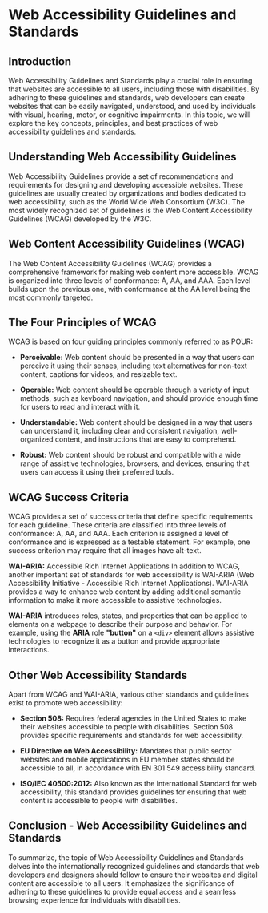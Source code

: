 # Web Accessibility Guidelines and Standards

## **Introduction**

Web Accessibility Guidelines and Standards play a crucial role in ensuring that websites are accessible to all users, including those with disabilities. By adhering to these guidelines and standards, web developers can create websites that can be easily navigated, understood, and used by individuals with visual, hearing, motor, or cognitive impairments. In this topic, we will explore the key concepts, principles, and best practices of web accessibility guidelines and standards.

## **Understanding Web Accessibility Guidelines**

Web Accessibility Guidelines provide a set of recommendations and requirements for designing and developing accessible websites. These guidelines are usually created by organizations and bodies dedicated to web accessibility, such as the World Wide Web Consortium (W3C). The most widely recognized set of guidelines is the Web Content Accessibility Guidelines (WCAG) developed by the W3C.

## **Web Content Accessibility Guidelines (WCAG)**

The Web Content Accessibility Guidelines (WCAG) provides a comprehensive framework for making web content more accessible. WCAG is organized into three levels of conformance: A, AA, and AAA. Each level builds upon the previous one, with conformance at the AA level being the most commonly targeted.

## **The Four Principles of WCAG**

WCAG is based on four guiding principles commonly referred to as POUR:

- **Perceivable:** Web content should be presented in a way that users can perceive it using their senses, including text alternatives for non-text content, captions for videos, and resizable text.

- **Operable:** Web content should be operable through a variety of input methods, such as keyboard navigation, and should provide enough time for users to read and interact with it.

- **Understandable:** Web content should be designed in a way that users can understand it, including clear and consistent navigation, well-organized content, and instructions that are easy to comprehend.

- **Robust:** Web content should be robust and compatible with a wide range of assistive technologies, browsers, and devices, ensuring that users can access it using their preferred tools.

## **WCAG Success Criteria**

WCAG provides a set of success criteria that define specific requirements for each guideline. These criteria are classified into three levels of conformance: A, AA, and AAA. Each criterion is assigned a level of conformance and is expressed as a testable statement. For example, one success criterion may require that all images have alt-text.

**WAI-ARIA:** Accessible Rich Internet Applications
In addition to WCAG, another important set of standards for web accessibility is WAI-ARIA (Web Accessibility Initiative - Accessible Rich Internet Applications). WAI-ARIA provides a way to enhance web content by adding additional semantic information to make it more accessible to assistive technologies.

**WAI-ARIA** introduces roles, states, and properties that can be applied to elements on a webpage to describe their purpose and behavior. For example, using the **ARIA** role **"button"** on a <code>&lt;div&gt;</code> element allows assistive technologies to recognize it as a button and provide appropriate interactions.

## **Other Web Accessibility Standards**

Apart from WCAG and WAI-ARIA, various other standards and guidelines exist to promote web accessibility:

- **Section 508:** Requires federal agencies in the United States to make their websites accessible to people with disabilities. Section 508 provides specific requirements and standards for web accessibility.

- **EU Directive on Web Accessibility:** Mandates that public sector websites and mobile applications in EU member states should be accessible to all, in accordance with EN 301 549 accessibility standard.

- **ISO/IEC 40500:2012:** Also known as the International Standard for web accessibility, this standard provides guidelines for ensuring that web content is accessible to people with disabilities.

## **Conclusion - Web Accessibility Guidelines and Standards**

To summarize, the topic of Web Accessibility Guidelines and Standards delves into the internationally recognized guidelines and standards that web developers and designers should follow to ensure their websites and digital content are accessible to all users. It emphasizes the significance of adhering to these guidelines to provide equal access and a seamless browsing experience for individuals with disabilities.
